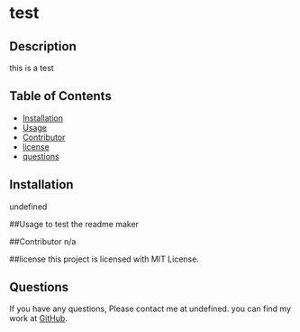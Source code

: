 # test 

  ## Description 
  this is a test

  ## Table of Contents
  - [Installation](#Installation)
  - [Usage](#Usage)
  - [Contributor](#Contributor)
  - [license](#license)
  - [questions](#questions)

  ## Installation
  undefined

  ##Usage
  to test the readme maker

  ##Contributor
  n/a

  ##license
  this project is licensed with MIT License.

  ## Questions 
  If you have any questions, Please contact me at undefined.
  you can find my work at [GitHub](http://github.com/sabenri).


